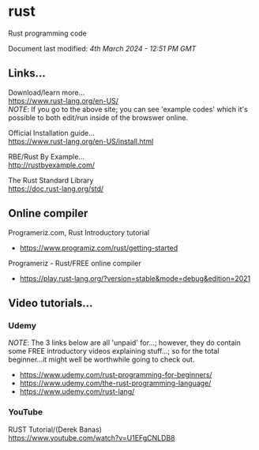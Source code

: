 # rust
Rust programming code

Document last modified: *4th March 2024 - 12:51 PM GMT*  

## Links...  

Download/learn more...  
https://www.rust-lang.org/en-US/  
*NOTE*: If you go to the above site; you can see 'example codes' which it's possible to both edit/run inside of the browswer online.  

Official Installation guide...   
https://www.rust-lang.org/en-US/install.html    

RBE/Rust By Example...  
http://rustbyexample.com/  

The Rust Standard Library  
https://doc.rust-lang.org/std/  

## Online compiler

Programeriz.com, Rust Introductory tutorial  
- https://www.programiz.com/rust/getting-started  

Programeriz  - Rust/FREE online compiler  
- https://play.rust-lang.org/?version=stable&mode=debug&edition=2021  
 
## Video tutorials...

### Udemy

*NOTE*: The 3 links below are all 'unpaid' for...; however, they do contain some FREE introductory videos explaining stuff...; so for the total beginner...it might well be worthwhile going to check out.    
- https://www.udemy.com/rust-programming-for-beginners/  
- https://www.udemy.com/the-rust-programming-language/  
- https://www.udemy.com/rust-lang/  

### YouTube

RUST Tutorial/(Derek Banas)  
https://www.youtube.com/watch?v=U1EFgCNLDB8  
